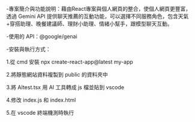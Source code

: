 -專案簡介與功能說明：藉由React專案與個人網頁的整合，使個人網頁更豐富，透過 Gemini API 提供聊天推薦的互動功能，可以選擇不同服務角色，包含天氣+穿搭助理、晚餐建議師、理財小助理、情緒小幫手，跟模型聊天互動。

-使用的 API：@google/genai

-安裝與執行方式：

1.從 cmd 安裝 npx create-react-app@latest my-app

2.將靜態網站資料複製到 public 的資料夾中

3.將 AItest.tsx 用 AI 工具轉成 js 檔並貼到 vscode

4.修改 index.js 和 index.html

5.在 vscode 終端機測時執行

